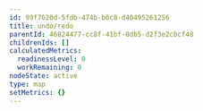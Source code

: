 ```yaml
---
id: 99f7620d-5fdb-474b-b0c8-d40495261256
title: undo/redo
parentId: 46824477-cc8f-41bf-8db5-d2f3e2cbcf48
childrenIds: []
calculatedMetrics:
  readinessLevel: 0
  workRemaining: 0
nodeState: active
type: map
setMetrics: {}
---
```

